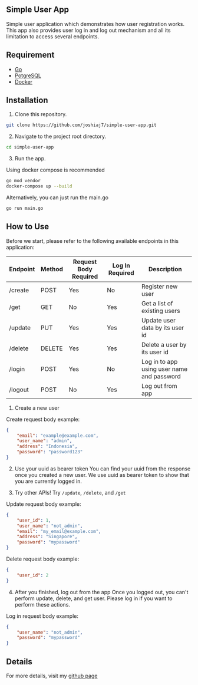 ## Simple User App
Simple user application which demonstrates how user registration works. This app also provides user log in and log out mechanism and all its limitation to access several endpoints.

## Requirement

- [Go](https://golang.org/)
- [PotgreSQL](https://www.postgresql.org/)
- [Docker](https://www.docker.com/)

## Installation

1. Clone this repository.

```sh
git clone https://github.com/joshiaj7/simple-user-app.git
```

2. Navigate to the project root directory.

```sh
cd simple-user-app
```

3. Run the app.

Using docker compose is recommended
```sh
go mod vendor
docker-compose up --build
```

Alternatively, you can just run the main.go
```sh
go run main.go
```

## How to Use

Before we start, please refer to the following available endpoints in this application:

|  Endpoint  | Method | Request Body Required | Log In Required | Description                                |
| ---------- | ------ | --------------------- | --------------- | ------------------------------------------ |
| /create    | POST   | Yes                   | No              | Register new user                          |
| /get       | GET    | No                    | Yes             | Get a list of existing users               |
| /update    | PUT    | Yes                   | Yes             | Update user data by its user id            |
| /delete    | DELETE | Yes                   | Yes             | Delete a user by its user id               |
| /login     | POST   | Yes                   | No              | Log in to app using user name and password |
| /logout    | POST   | No                    | Yes             | Log out from app                           |


1. Create a new user

Create request body example:
```json
{
    "email": "example@example.com",
    "user_name": "admin",
    "address": "Indonesia",
    "password": "password123"
}
```

2. Use your uuid as bearer token
You can find your uuid from the response once you created a new user. We use uuid as bearer token to show that you are currently logged in.

3. Try other APIs!
Try `/update`, `/delete`, and `/get`

Update request body example:
```json
{
    "user_id": 1,
    "user_name": "not_admin",
    "email": "my_email@example.com",
    "address": "Singapore",
    "password": "mypassword"
}
```

Delete request body example:
```json
{
    "user_id": 2
}
```

4. After you finished, log out from the app
Once you logged out, you can't perform update, delete, and get user. Please log in if you want to perform these actions.

Log in request body example:
```json
{
    "user_name": "not_admin",
    "password": "mypassword"
}
```

## Details

For more details, visit my [github page](https://github.com/joshiaj7/simple-user-app)